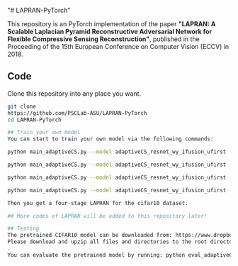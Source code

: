 "# LAPRAN-PyTorch"

This repository is an PyTorch implementation of the paper
**"LAPRAN: A Scalable Laplacian Pyramid Reconstructive Adversarial Network for Flexible Compressive Sensing Reconstruction"**, published in the Proceeding of the 15th European Conference on Computer Vision (ECCV) in 2018.

## Code
Clone this repository into any place you want.
```bash
git clone
https://github.com/PSCLab-ASU/LAPRAN-PyTorch
cd LAPRAN-PyTorch

## Train your own model
You can start to train your own model via the following commands:

python main_adaptiveCS.py --model adaptiveCS_resnet_wy_ifusion_ufirst --dataset cifar10 --stage 1 --cr 20 --gpu 0

python main_adaptiveCS.py --model adaptiveCS_resnet_wy_ifusion_ufirst --dataset cifar10 --stage 2 --cr 20 --gpu 0

python main_adaptiveCS.py --model adaptiveCS_resnet_wy_ifusion_ufirst --dataset cifar10 --stage 3 --cr 20 --gpu 0

python main_adaptiveCS.py --model adaptiveCS_resnet_wy_ifusion_ufirst --dataset cifar10 --stage 4 --cr 20 --gpu 0

Then you get a four-stage LAPRAN for the cifar10 dataset.

## More codes of LAPRAN will be added to this repository later!

## Testing
The pretrained CIFAR10 model can be downloaded from: https://www.dropbox.com/s/eq2v2rowxqazj3u/results.zip?dl=0
Please download and upzip all files and directories to the root directory of the LAPRAN project.
. 
You can evaluate the pretrained model by running: python eval_adaptiveCS.py

